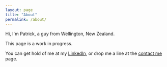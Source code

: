 ```yaml
---
layout: page
title: "About"
permalink: /about/
---
```


Hi, I'm Patrick, a guy from Wellington, New Zealand. 

This page is a work in progress.

You can get hold of me at my [LinkedIn](https://www.linkedin.com/in/patrickradomski/), or drop me a line at the [contact me](/contact/) page.